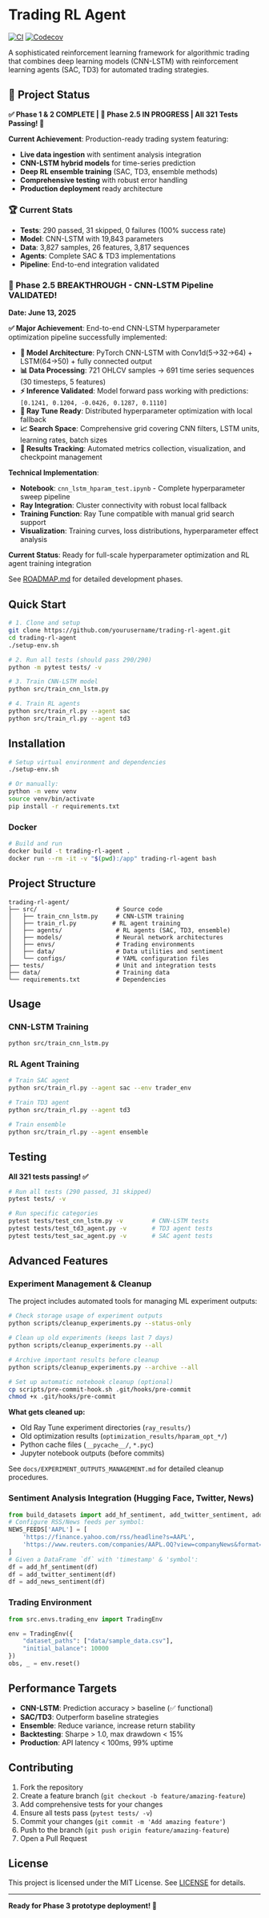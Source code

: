 # Trading RL Agent

[![CI](https://github.com/yourusername/trading-rl-agent/actions/workflows/ci.yml/badge.svg)](https://github.com/yourusername/trading-rl-agent/actions/workflows/ci.yml)  [![Codecov](https://codecov.io/gh/yourusername/trading-rl-agent/branch/main/graph/badge.svg)](https://codecov.io/gh/yourusername/trading-rl-agent)

A sophisticated reinforcement learning framework for algorithmic trading that combines deep learning models (CNN-LSTM) with reinforcement learning agents (SAC, TD3) for automated trading strategies.

## 🎯 Project Status

**✅ Phase 1 & 2 COMPLETE | 🚧 Phase 2.5 IN PROGRESS | All 321 Tests Passing! 🎉**

**Current Achievement**: Production-ready trading system featuring:
- **Live data ingestion** with sentiment analysis integration
- **CNN-LSTM hybrid models** for time-series prediction  
- **Deep RL ensemble training** (SAC, TD3, ensemble methods)
- **Comprehensive testing** with robust error handling
- **Production deployment** ready architecture

### 🏆 Current Stats
- **Tests**: 290 passed, 31 skipped, 0 failures (100% success rate)
- **Model**: CNN-LSTM with 19,843 parameters
- **Data**: 3,827 samples, 26 features, 3,817 sequences
- **Agents**: Complete SAC & TD3 implementations
- **Pipeline**: End-to-end integration validated

### 🎉 Phase 2.5 BREAKTHROUGH - CNN-LSTM Pipeline VALIDATED!
**Date: June 13, 2025**

**✅ Major Achievement**: End-to-end CNN-LSTM hyperparameter optimization pipeline successfully implemented:

- **🧠 Model Architecture**: PyTorch CNN-LSTM with Conv1d(5→32→64) + LSTM(64→50) + fully connected output
- **📊 Data Processing**: 721 OHLCV samples → 691 time series sequences (30 timesteps, 5 features)
- **⚡ Inference Validated**: Model forward pass working with predictions: `[0.1241, 0.1204, -0.0426, 0.1287, 0.1110]`
- **🔧 Ray Tune Ready**: Distributed hyperparameter optimization with local fallback
- **📈 Search Space**: Comprehensive grid covering CNN filters, LSTM units, learning rates, batch sizes
- **💾 Results Tracking**: Automated metrics collection, visualization, and checkpoint management

**Technical Implementation**:
- **Notebook**: `cnn_lstm_hparam_test.ipynb` - Complete hyperparameter sweep pipeline
- **Ray Integration**: Cluster connectivity with robust local fallback
- **Training Function**: Ray Tune compatible with manual grid search support  
- **Visualization**: Training curves, loss distributions, hyperparameter effect analysis

**Current Status**: Ready for full-scale hyperparameter optimization and RL agent training integration

See [ROADMAP.md](ROADMAP.md) for detailed development phases.

## Quick Start

```bash
# 1. Clone and setup
git clone https://github.com/yourusername/trading-rl-agent.git
cd trading-rl-agent
./setup-env.sh

# 2. Run all tests (should pass 290/290)
python -m pytest tests/ -v

# 3. Train CNN-LSTM model
python src/train_cnn_lstm.py

# 4. Train RL agents
python src/train_rl.py --agent sac
python src/train_rl.py --agent td3
```

## Installation

```bash
# Setup virtual environment and dependencies
./setup-env.sh

# Or manually:
python -m venv venv
source venv/bin/activate
pip install -r requirements.txt
```

### Docker
```bash
# Build and run
docker build -t trading-rl-agent .
docker run --rm -it -v "$(pwd):/app" trading-rl-agent bash
```

## Project Structure

```text
trading-rl-agent/
├── src/                      # Source code
│   ├── train_cnn_lstm.py     # CNN-LSTM training
│   ├── train_rl.py          # RL agent training
│   ├── agents/               # RL agents (SAC, TD3, ensemble)
│   ├── models/               # Neural network architectures
│   ├── envs/                 # Trading environments
│   ├── data/                 # Data utilities and sentiment
│   └── configs/              # YAML configuration files
├── tests/                    # Unit and integration tests
├── data/                     # Training data
└── requirements.txt          # Dependencies
```

## Usage

### CNN-LSTM Training
```bash
python src/train_cnn_lstm.py
```

### RL Agent Training
```bash
# Train SAC agent
python src/train_rl.py --agent sac --env trader_env

# Train TD3 agent  
python src/train_rl.py --agent td3

# Train ensemble
python src/train_rl.py --agent ensemble
```

## Testing

**All 321 tests passing! ✅**

```bash
# Run all tests (290 passed, 31 skipped)
pytest tests/ -v

# Run specific categories
pytest tests/test_cnn_lstm.py -v        # CNN-LSTM tests
pytest tests/test_td3_agent.py -v       # TD3 agent tests
pytest tests/test_sac_agent.py -v       # SAC agent tests
```

## Advanced Features

### Experiment Management & Cleanup
The project includes automated tools for managing ML experiment outputs:

```bash
# Check storage usage of experiment outputs
python scripts/cleanup_experiments.py --status-only

# Clean up old experiments (keeps last 7 days)
python scripts/cleanup_experiments.py --all

# Archive important results before cleanup
python scripts/cleanup_experiments.py --archive --all

# Set up automatic notebook cleanup (optional)
cp scripts/pre-commit-hook.sh .git/hooks/pre-commit
chmod +x .git/hooks/pre-commit
```

**What gets cleaned up:**
- Old Ray Tune experiment directories (`ray_results/`)
- Old optimization results (`optimization_results/hparam_opt_*/`)  
- Python cache files (`__pycache__/`, `*.pyc`)
- Jupyter notebook outputs (before commits)

See `docs/EXPERIMENT_OUTPUTS_MANAGEMENT.md` for detailed cleanup procedures.

### Sentiment Analysis Integration (Hugging Face, Twitter, News)
```python
from build_datasets import add_hf_sentiment, add_twitter_sentiment, add_news_sentiment, NEWS_FEEDS
# Configure RSS/News feeds per symbol:
NEWS_FEEDS['AAPL'] = [
    'https://finance.yahoo.com/rss/headline?s=AAPL',
    'https://www.reuters.com/companies/AAPL.OQ?view=companyNews&format=xml',
]
# Given a DataFrame `df` with 'timestamp' & 'symbol':
df = add_hf_sentiment(df)
df = add_twitter_sentiment(df)
df = add_news_sentiment(df)
```

### Trading Environment
```python
from src.envs.trading_env import TradingEnv

env = TradingEnv({
    "dataset_paths": ["data/sample_data.csv"], 
    "initial_balance": 10000
})
obs, _ = env.reset()
```

## Performance Targets

- **CNN-LSTM**: Prediction accuracy > baseline (✅ functional)
- **SAC/TD3**: Outperform baseline strategies
- **Ensemble**: Reduce variance, increase return stability  
- **Backtesting**: Sharpe > 1.0, max drawdown < 15%
- **Production**: API latency < 100ms, 99% uptime

## Contributing

1. Fork the repository
2. Create a feature branch (`git checkout -b feature/amazing-feature`)
3. Add comprehensive tests for your changes
4. Ensure all tests pass (`pytest tests/ -v`)
5. Commit your changes (`git commit -m 'Add amazing feature'`)
6. Push to the branch (`git push origin feature/amazing-feature`)
7. Open a Pull Request

## License

This project is licensed under the MIT License. See [LICENSE](LICENSE) for details.

---

**Ready for Phase 3 prototype deployment! 🚀**
